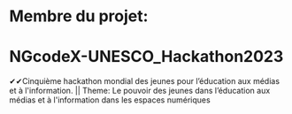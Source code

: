 # Membre du projet:


# NGcodeX-UNESCO_Hackathon2023
✔✔Cinquième hackathon mondial des jeunes pour l’éducation aux médias et à l'information. || Theme: Le pouvoir des jeunes dans l’éducation aux médias et à l'information dans les espaces numériques
